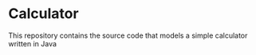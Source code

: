 # Calculator
This repository contains the source code that models a simple calculator written in Java

